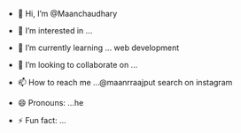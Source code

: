 - 👋 Hi, I’m @Maanchaudhary
- 👀 I’m interested in ...
- 🌱 I’m currently learning ... web development 
- 💞️ I’m looking to collaborate on ...
- 📫 How to reach me ...@maanrraajput search on instagram
  
- 😄 Pronouns: ...he
- ⚡ Fun fact: ...

<!---
Mayank-chaudhary01/Mayank-chaudhary01 is a ✨ special ✨ repository because its `README.md` (this file) appears on your GitHub profile.
You can click the Preview link to take a look at your changes.
--->

